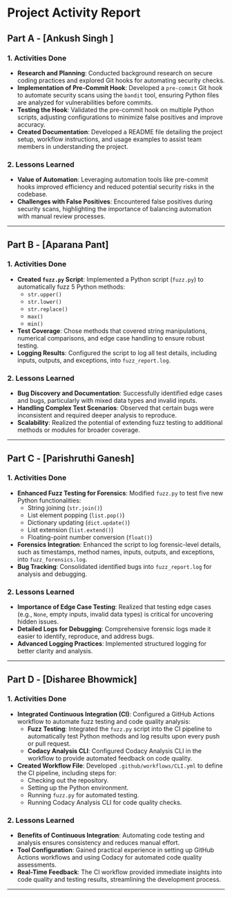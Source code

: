 # **Project Activity Report**

## **Part A - [Ankush Singh ]**

### **1. Activities Done**
   - **Research and Planning**: Conducted background research on secure coding practices and explored Git hooks for automating security checks.
   - **Implementation of Pre-Commit Hook**: Developed a `pre-commit` Git hook to automate security scans using the `bandit` tool, ensuring Python files are analyzed for vulnerabilities before commits.
   - **Testing the Hook**: Validated the pre-commit hook on multiple Python scripts, adjusting configurations to minimize false positives and improve accuracy.
   - **Created Documentation**: Developed a README file detailing the project setup, workflow instructions, and usage examples to assist team members in understanding the project.

### **2. Lessons Learned**
   - **Value of Automation**: Leveraging automation tools like pre-commit hooks improved efficiency and reduced potential security risks in the codebase.
   - **Challenges with False Positives**: Encountered false positives during security scans, highlighting the importance of balancing automation with manual review processes.

---

## **Part B - [Aparana Pant]**

### **1. Activities Done**
   - **Created `fuzz.py` Script**: Implemented a Python script (`fuzz.py`) to automatically fuzz 5 Python methods:
     - `str.upper()`
     - `str.lower()`
     - `str.replace()`
     - `max()`
     - `min()`
   - **Test Coverage**: Chose methods that covered string manipulations, numerical comparisons, and edge case handling to ensure robust testing.
   - **Logging Results**: Configured the script to log all test details, including inputs, outputs, and exceptions, into `fuzz_report.log`.

### **2. Lessons Learned**
   - **Bug Discovery and Documentation**: Successfully identified edge cases and bugs, particularly with mixed data types and invalid inputs.
   - **Handling Complex Test Scenarios**: Observed that certain bugs were inconsistent and required deeper analysis to reproduce.
   - **Scalability**: Realized the potential of extending fuzz testing to additional methods or modules for broader coverage.

---

## **Part C - [Parishruthi Ganesh]**

### **1. Activities Done**
   - **Enhanced Fuzz Testing for Forensics**: Modified `fuzz.py` to test five new Python functionalities:
     - String joining (`str.join()`)
     - List element popping (`list.pop()`)
     - Dictionary updating (`dict.update()`)
     - List extension (`list.extend()`)
     - Floating-point number conversion (`float()`)
   - **Forensics Integration**: Enhanced the script to log forensic-level details, such as timestamps, method names, inputs, outputs, and exceptions, into `fuzz_forensics.log`.
   - **Bug Tracking**: Consolidated identified bugs into `fuzz_report.log` for analysis and debugging.

### **2. Lessons Learned**
   - **Importance of Edge Case Testing**: Realized that testing edge cases (e.g., `None`, empty inputs, invalid data types) is critical for uncovering hidden issues.
   - **Detailed Logs for Debugging**: Comprehensive forensic logs made it easier to identify, reproduce, and address bugs.
   - **Advanced Logging Practices**: Implemented structured logging for better clarity and analysis.

---

## **Part D - [Disharee Bhowmick]**

### **1. Activities Done**
   - **Integrated Continuous Integration (CI)**: Configured a GitHub Actions workflow to automate fuzz testing and code quality analysis:
     - **Fuzz Testing**: Integrated the `fuzz.py` script into the CI pipeline to automatically test Python methods and log results upon every push or pull request.
     - **Codacy Analysis CLI**: Configured Codacy Analysis CLI in the workflow to provide automated feedback on code quality.
   - **Created Workflow File**: Developed `.github/workflows/CLI.yml` to define the CI pipeline, including steps for:
     - Checking out the repository.
     - Setting up the Python environment.
     - Running `fuzz.py` for automated testing.
     - Running Codacy Analysis CLI for code quality checks.

### **2. Lessons Learned**
   - **Benefits of Continuous Integration**: Automating code testing and analysis ensures consistency and reduces manual effort.
   - **Tool Configuration**: Gained practical experience in setting up GitHub Actions workflows and using Codacy for automated code quality assessments.
   - **Real-Time Feedback**: The CI workflow provided immediate insights into code quality and testing results, streamlining the development process.

---

